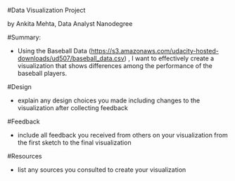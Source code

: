 #Data Visualization Project

by Ankita Mehta, Data Analyst Nanodegree

#Summary:
- Using the Baseball Data (https://s3.amazonaws.com/udacity-hosted-downloads/ud507/baseball_data.csv) , I want to effectively create a visualization that shows differences among the performance of the baseball players.


#Design 
- explain any design choices you made including changes to the visualization after collecting feedback


#Feedback 
- include all feedback you received from others on your visualization from the first sketch to the final visualization


#Resources 
- list any sources you consulted to create your visualization
